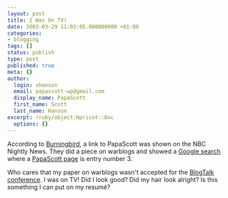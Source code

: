 ```yaml
---
layout: post
title: I Was On TV!
date: 2003-03-29 11:03:05.000000000 +01:00
categories:
- blogging
tags: []
status: publish
type: post
published: true
meta: {}
author:
  login: shanson
  email: papascott-wp@gmail.com
  display_name: PapaScott
  first_name: Scott
  last_name: Hanson
excerpt: !ruby/object:Hpricot::Doc
  options: {}
---
```

<p>According to <a title="Burningbird: Two years of weblogging" href="http://weblog.burningbird.net/fires/001022.htm">Burningbird</a>, a link to PapaScott was shown on the NBC Nightly News. They did a piece on warblogs and showed a <a href="http://www.google.com/search?q=warblogs">Google search</a> where a <a href="/2003/02/11/2098.php">PapaScott page</a> is entry number 3. </p>
<p>Who cares that my paper on warblogs wasn't accepted for the <a href="http://www.blogtalk.net/">BlogTalk conference</a>. I was on TV! Did I look good? Did my hair look alright? Is this something I can put on my resumé?</p>
